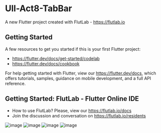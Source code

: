 # Ull-Act8-TabBar

A new Flutter project created with FlutLab - https://flutlab.io

## Getting Started

A few resources to get you started if this is your first Flutter project:

- https://flutter.dev/docs/get-started/codelab
- https://flutter.dev/docs/cookbook

For help getting started with Flutter, view our
https://flutter.dev/docs, which offers tutorials,
samples, guidance on mobile development, and a full API reference.

## Getting Started: FlutLab - Flutter Online IDE

- How to use FlutLab? Please, view our https://flutlab.io/docs
- Join the discussion and conversation on https://flutlab.io/residents

![image](https://github.com/Rodriguezb128/Ull-Act8-TabBar/assets/143763162/bd0c99c1-c5d7-4bd6-9112-7628568684a3)
![image](https://github.com/Rodriguezb128/Ull-Act8-TabBar/assets/143763162/0a77fb6f-aa3b-43a2-b197-e0e714b7ca5e)
![image](https://github.com/Rodriguezb128/Ull-Act8-TabBar/assets/143763162/11fd6f77-ca13-4202-aea3-5338a57e938e)
![image](https://github.com/Rodriguezb128/Ull-Act8-TabBar/assets/143763162/84d8f8f6-fd67-4fb8-9252-d8049a58efeb)
